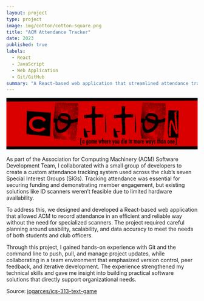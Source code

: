 ```yaml
---
layout: project
type: project
image: img/cotton/cotton-square.png
title: "ACM Attendance Tracker"
date: 2023
published: true
labels:
  - React
  - JavaScript
  - Web Application
  - Git/GitHub
summary: "A React-based web application that streamlined attendance tracking for ACM’s seven Special Interest Groups"
---
```


<img class="img-fluid" src="../img/cotton/cotton-header.png">

As part of the Association for Computing Machinery (ACM) Software Development Team, I collaborated with a small group of developers to create a custom attendance tracking system used across the club’s seven Special Interest Groups (SIGs). Tracking attendance was essential for securing funding and demonstrating member engagement, but existing solutions like ID scanners weren’t feasible due to limited hardware availability.

To address this, we designed and developed a React-based web application that allowed ACM to record attendance in an efficient and reliable way without the need for specialized scanners. The project required careful planning around usability, scalability, and data accuracy to meet the needs of both students and club officers.

Through this project, I gained hands-on experience with Git and the command line to push, pull, and manage project updates, while collaborating in a team environment that emphasized version control, peer feedback, and iterative development. The experience strengthened my technical skills and gave me insight into building practical software solutions that directly support organizational needs.

Source: <a href="https://github.com/jogarces/ics-313-text-game"><i class="large github icon "></i>jogarces/ics-313-text-game</a>
